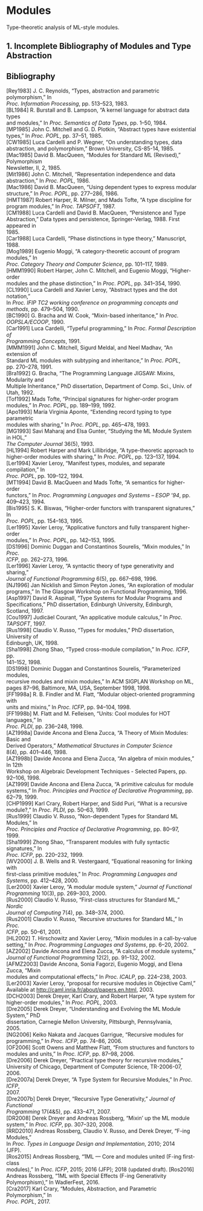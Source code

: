 # Modules

Type-theoretic analysis of ML-style modules.

## 1. Incomplete Bibliography of Modules and Type Abstraction


## Bibliography

\[Rey1983\]  J. C. Reynolds, “Types, abstraction and parametric polymorphism,” In    
             _Proc. Information Processing_, pp. 513–523, 1983.                      
\[BL1984\]   R. Burstall and B. Lampson, “A kernel language for abstract data types  
             and modules,” In _Proc. Semantics of Data Types_, pp. 1–50, 1984.       
\[MP1985\]   John C. Mitchell and G. D. Plotkin, “Abstract types have existential    
             types,” In _Proc. POPL_, pp. 37–51, 1985.                               
\[CW1985\]   Luca Cardelli and P. Wegner, “On understanding types, data abstraction, 
             and polymorphism,” Brown University, CS-85-14, 1985.                    
\[Mac1985\]  David B. MacQueen, “Modules for Standard ML \(Revised\),” Polymorphism  
             Newsletter, II, 2, 1985.                                                
\[Mit1986\]  John C. Mitchell, “Representation independence and data abstraction,” In
             _Proc. POPL_, 1986.                                                     
\[Mac1986\]  David B. MacQueen, “Using dependent types to express modular structure,”
             In _Proc. POPL_, pp. 277–286, 1986.                                     
\[HMT1987\]  Robert Harper, R. Milner, and Mads Tofte, “A type discipline for program
             modules,” In _Proc. TAPSOFT_, 1987.                                     
\[CM1988\]   Luca Cardelli and David B. MacQueen, “Persistence and Type Abstraction,”
             Data types and persistence, Springer-Verlag, 1988. First appeared in    
             1985.                                                                   
\[Car1988\]  Luca Cardelli, “Phase distinctions in type theory,” Manuscript, 1988.   
\[Mog1989\]  Eugenio Moggi, “A category-theoretic account of program modules,” In    
             _Proc. Category Theory and Computer Science_, pp. 101–117, 1989.        
\[HMM1990\]  Robert Harper, John C. Mitchell, and Eugenio Moggi, “Higher-order       
             modules and the phase distinction,” In _Proc. POPL_, pp. 341–354, 1990. 
\[CL1990\]   Luca Cardelli and Xavier Leroy, “Abstract types and the dot notation,”  
             In _Proc. IFIP TC2 working conference on programming concepts and       
             methods_, pp. 479–504, 1990.                                            
\[BC1990\]   G. Bracha and W. Cook, “Mixin-based inheritance,” In _Proc.             
             OOPSLA/ECOOP_, 1990.                                                    
\[Car1991\]  Luca Cardelli, “Typeful programming,” In _Proc. Formal Description of   
             Programming Concepts_, 1991.                                            
\[MMM1991\]  John C. Mitchell, Sigurd Meldal, and Neel Madhav, “An extension of      
             Standard ML modules with subtyping and inheritance,” In _Proc. POPL_,   
             pp. 270–278, 1991.                                                      
\[Bra1992\]  G. Bracha, “The Programming Language JIGSAW: Mixins, Modularity and     
             Multiple Inheritance,” PhD dissertation, Department of Comp. Sci., Univ.
             of Utah, 1992.                                                          
\[Tof1992\]  Mads Tofte, “Principal signatures for higher-order program modules,” In 
             _Proc. POPL_, pp. 189–199, 1992.                                        
\[Apo1993\]  María Virginia Aponte, “Extending record typing to type parametric      
             modules with sharing,” In _Proc. POPL_, pp. 465–478, 1993.              
\[MG1993\]   Savi Maharaj and Elsa Gunter, “Studying the ML Module System in HOL,”   
             _The Computer Journal_ 36\(5\), 1993.                                   
\[HL1994\]   Robert Harper and Mark Lillibridge, “A type-theoretic approach to       
             higher-order modules with sharing,” In _Proc. POPL_, pp. 123–137, 1994. 
\[Ler1994\]  Xavier Leroy, “Manifest types, modules, and separate compilation,” In   
             _Proc. POPL_, pp. 109–122, 1994.                                        
\[MT1994\]   David B. MacQueen and Mads Tofte, “A semantics for higher-order         
             functors,” In _Proc. Programming Languages and Systems – ESOP ’94_, pp. 
             409–423, 1994.                                                          
\[Bis1995\]  S. K. Biswas, “Higher-order functors with transparent signatures,” In   
             _Proc. POPL_, pp. 154–163, 1995.                                        
\[Ler1995\]  Xavier Leroy, “Applicative functors and fully transparent higher-order  
             modules,” In _Proc. POPL_, pp. 142–153, 1995.                           
\[DS1996\]   Dominic Duggan and Constantinos Sourelis, “Mixin modules,” In _Proc.    
             ICFP_, pp. 262–273, 1996.                                               
\[Ler1996\]  Xavier Leroy, “A syntactic theory of type generativity and sharing,”    
             _Journal of Functional Programming_ 6\(5\), pp. 667–698, 1996.          
\[NJ1996\]   Jan Nicklish and Simon Peyton Jones, “An exploration of modular         
             programs,” In The Glasgow Workshop on Functional Programming, 1996.     
\[Asp1997\]  David R. Aspinall, “Type Systems for Modular Programs and               
             Specifications,” PhD dissertation, Edinburgh University, Edinburgh,     
             Scotland, 1997.                                                         
\[Cou1997\]  Judicäel Courant, “An applicative module calculus,” In _Proc. TAPSOFT_, 
             1997.                                                                   
\[Rus1998\]  Claudio V. Russo, “Types for modules,” PhD dissertation, University of  
             Edinburgh, UK, 1998.                                                    
\[Sha1998\]  Zhong Shao, “Typed cross-module compilation,” In _Proc. ICFP_, pp.      
             141–152, 1998.                                                          
\[DS1998\]   Dominic Duggan and Constantinos Sourelis, “Parameterized modules,       
             recursive modules and mixin modules,” In ACM SIGPLAN Workshop on ML,    
             pages 87–96, Baltimore, MA, USA, September 1998, 1998.                  
\[FF1998a\]  R. B. Findler and M. Flatt, “Modular object-oriented programming with   
             units and mixins,” In _Proc. ICFP_, pp. 94–104, 1998.                   
\[FF1998b\]  M. Flatt and M. Felleisen, “Units: Cool modules for HOT languages,” In  
             _Proc. PLDI_, pp. 236–248, 1998.                                        
\[AZ1998a\]  Davide Ancona and Elena Zucca, “A Theory of Mixin Modules: Basic and    
             Derived Operators,” _Mathematical Structures in Computer Science_       
             8\(4\), pp. 401–446, 1998.                                              
\[AZ1998b\]  Davide Ancona and Elena Zucca, “An algebra of mixin modules,” In 12th   
             Workshop on Algebraic Development Techniques - Selected Papers, pp.     
             92–106, 1998.                                                           
\[AZ1999\]   Davide Ancona and Elena Zucca, “A primitive calculus for module         
             systems,” In _Proc. Principles and Practice of Declarative Programming_,
             pp. 62–79, 1999.                                                        
\[CHP1999\]  Karl Crary, Robert Harper, and Sidd Puri, “What is a recursive module?,”
             In _Proc. PLDI_, pp. 50–63, 1999.                                       
\[Rus1999\]  Claudio V. Russo, “Non-dependent Types for Standard ML Modules,” In     
             _Proc. Principles and Practice of Declarative Programming_, pp. 80–97,  
             1999.                                                                   
\[Sha1999\]  Zhong Shao, “Transparent modules with fully syntactic signatures,” In   
             _Proc. ICFP_, pp. 220–232, 1999.                                        
\[WV2000\]   J. B. Wells and R. Vestergaard, “Equational reasoning for linking with  
             first-class primitive modules,” In _Proc. Programming Languages and     
             Systems_, pp. 412–428, 2000.                                            
\[Ler2000\]  Xavier Leroy, “A modular module system,” _Journal of Functional         
             Programming_ 10\(3\), pp. 269–303, 2000.                                
\[Rus2000\]  Claudio V. Russo, “First-class structures for Standard ML,” _Nordic     
             Journal of Computing_ 7\(4\), pp. 348–374, 2000.                        
\[Rus2001\]  Claudio V. Russo, “Recursive structures for Standard ML,” In _Proc.     
             ICFP_, pp. 50–61, 2001.                                                 
\[HL2002\]   T. Hirschowitz and Xavier Leroy, “Mixin modules in a call-by-value      
             setting,” In _Proc. Programming Languages and Systems_, pp. 6–20, 2002. 
\[AZ2002\]   Davide Ancona and Elena Zucca, “A calculus of module systems,” _Journal 
             of Functional Programming_ 12\(2\), pp. 91–132, 2002.                   
\[AFMZ2003\] Davide Ancona, Sonia Fagorzi, Eugenio Moggi, and Elena Zucca, “Mixin    
             modules and computational effects,” In _Proc. ICALP_, pp. 224–238, 2003.
\[Ler2003\]  Xavier Leroy, “proposal for recursive modules in Objective Caml,”       
             Available at http://caml.inria.fr/about/papers.en.html, 2003.           
\[DCH2003\]  Derek Dreyer, Karl Crary, and Robert Harper, “A type system for         
             higher-order modules,” In _Proc. POPL_, 2003.                           
\[Dre2005\]  Derek Dreyer, “Understanding and Evolving the ML Module System,” PhD    
             dissertation, Carnegie Mellon University, Pittsburgh, Pennsylvania,     
             2005.                                                                   
\[NG2006\]   Keiko Nakata and Jacques Garrigue, “Recursive modules for programming,” 
             In _Proc. ICFP_, pp. 74–86, 2006.                                       
\[OF2006\]   Scott Owens and Matthew Flatt, “From structures and functors to modules 
             and units,” In _Proc. ICFP_, pp. 87–98, 2006.                           
\[Dre2006\]  Derek Dreyer, “Practical type theory for recursive modules,” University 
             of Chicago, Department of Computer Science, TR-2006-07, 2006.           
\[Dre2007a\] Derek Dreyer, “A Type System for Recursive Modules,” In _Proc. ICFP_,   
             2007.                                                                   
\[Dre2007b\] Derek Dreyer, “Recursive Type Generativity,” _Journal of Functional     
             Programming_ 17\(4&5\), pp. 433–471, 2007.                              
\[DR2008\]   Derek Dreyer and Andreas Rossberg, “Mixin’ up the ML module system,” In 
             _Proc. ICFP_, pp. 307–320, 2008.                                        
\[RRD2010\]  Andreas Rossberg, Claudio V. Russo, and Derek Dreyer, “F-ing Modules,”  
             In _Proc. Types in Language Design and Implementation_, 2010; 2014      
             \(JFP\).                                                                
\[Ros2015\]  Andreas Rossberg, “1ML — Core and modules united \(F-ing first-class    
             modules\),” In _Proc. ICFP_, 2015; 2016 \(JFP\); 2018 \(updated draft\).
\[Ros2016\]  Andreas Rossberg, “1ML with Special Effects \(F-ing Generativity        
             Polymorphism\),” In WadlerFest, 2016.                                   
\[Cra2017\]  Karl Crary, “Modules, Abstraction, and Parametric Polymorphism,” In     
             _Proc. POPL_, 2017.                                                     
